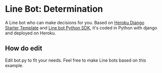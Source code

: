 # Line Bot: Determination
A Line bot who can make decisions for you. Based on [Heroku Django Starter Template](https://github.com/heroku/heroku-django-template) and [Line bot Python SDK](https://github.com/studio3104/line-bot-sdk-python), it's coded in Python with django and deployed on Heroku.

## How do edit
Edit bot.py to fit your needs. Feel free to make Line bots based on this example.
